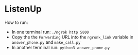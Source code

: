 # ListenUp
How to run:
- In one terminal run: `./ngrok http 5000`
- Copy the the `Forwarding` URL into the `ngronk_link` variable in `answer_phone.py` and `make_call.py`
- In another terminal run: `python3 answer_phone.py`

